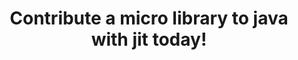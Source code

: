 ---
title: Contribute a micro library to java with jit today! 
published: false
draft: true
layout: post.hbs
keywords: java jit
description: Contributing open source in java is suprt easy with jit.  
---
